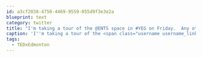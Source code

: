 ```yaml
---
id: a3cf2038-4750-4469-9559-055d9f3e3e2a
blueprint: text
category: twitter
title: "I'm taking a tour of the @ENTS space in #YEG on Friday.  Any other #TEDxEdmonton ppl want to join me?"
caption: 'I''m taking a tour of the <span class="username username_linked">@<a href="https://twitter.com/ENTS" title="ENTS">ENTS</a></span> space in <span class="hashtag hashtag_local">#<a href="http://tweettemp.darylchymko.ca/?tag=yeg">YEG</a> on Friday.  Any other <span class="hashtag hashtag_local">#<a href="http://tweettemp.darylchymko.ca/?tag=tedxedmonton">TEDxEdmonton</a> ppl want to join me?'
tags:
  - TEDxEdmonton
---
```

